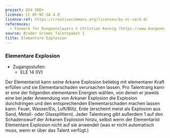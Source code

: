 ```yaml
---
project: DS4 SRD+
license: CC BY-NC-SA 4.0
licence-ref: https://creativecommons.org/licenses/by-nc-sa/4.0/
references: 
  - Fanwerk for Dungeonslayers © Christian Kennig (https://www.dungeonslayers.net/)
source: Bruder Grimms Talentpaket 1
title: Elementare Explosion
---
```


### Elementare Explosion

- Zugangsstufen:
  - ELE 14 (IV)

Der Elementarist kann seine Arkane Explosion beliebig mit elementarer Kraft erfüllen und sie Elementarschaden verursachen lassen. Pro Talentrang kann er eine der folgenden elementaren Energien wählen, von denen er jeweils eine bei jeder Anwendung von Arkaner Explosion die Explosion durchdringen und den entsprechenden Elementarschaden machen lassen kann: Feuer, Wasser/Eis, Luft/Blitz, Erde (erscheint meist als Explosion aus Sand, Metall- oder Glassplittern). Jeder Talentrang gibt außerdem 1 auf den Schadenswurf der Arkanen Explosion hinzu, selbst wenn der Elementarist Elementare Explosion nicht auf sie anwendet (was er nicht automatisch muss, wenn er über das Talent verfügt.)

